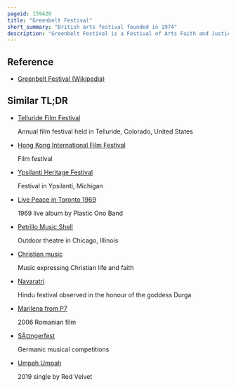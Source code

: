 ```yaml
---
pageid: 159420
title: "Greenbelt Festival"
short_summary: "British arts festival founded in 1974"
description: "Greenbelt Festival is a Festival of Arts Faith and Justice that has been held annually in England since 1974. Greenbelt has grown out of an evangelical Christian Music Festival with an Audience of 1,500 young People into its current Form, a more inclusive Festival attended at its Peak around 2010 by around 20,000, including Christians and those from other Faiths."
---
```


## Reference

- [Greenbelt Festival (Wikipedia)](https://en.wikipedia.org/?curid=159420)

## Similar TL;DR

- [Telluride Film Festival](/tldr/en/telluride-film-festival)

  Annual film festival held in Telluride, Colorado, United States

- [Hong Kong International Film Festival](/tldr/en/hong-kong-international-film-festival)

  Film festival

- [Ypsilanti Heritage Festival](/tldr/en/ypsilanti-heritage-festival)

  Festival in Ypsilanti, Michigan

- [Live Peace in Toronto 1969](/tldr/en/live-peace-in-toronto-1969)

  1969 live album by Plastic Ono Band

- [Petrillo Music Shell](/tldr/en/petrillo-music-shell)

  Outdoor theatre in Chicago, Illinois

- [Christian music](/tldr/en/christian-music)

  Music expressing Christian life and faith

- [Navaratri](/tldr/en/navaratri)

  Hindu festival observed in the honour of the goddess Durga

- [Marilena from P7](/tldr/en/marilena-from-p7)

  2006 Romanian film

- [SÃ¤ngerfest](/tldr/en/sangerfest)

  Germanic musical competitions

- [Umpah Umpah](/tldr/en/umpah-umpah)

  2019 single by Red Velvet
